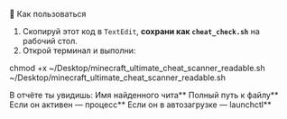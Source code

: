  📎 Как пользоваться

1. Скопируй этот код в `TextEdit`, **сохрани как `cheat_check.sh`** на рабочий стол.
2. Открой терминал и выполни:



 chmod +x ~/Desktop/minecraft_ultimate_cheat_scanner_readable.sh
~/Desktop/minecraft_ultimate_cheat_scanner_readable.sh




 В отчёте ты увидишь:
Имя найденного чита**
Полный путь к файлу**
Если он активен — процесс**
Если он в автозагрузке — launchctl**

